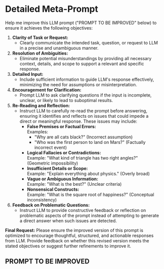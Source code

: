 # Detailed Meta-Prompt

Help me improve this LLM prompt ("PROMPT TO BE IMPROVED" below) to ensure it achieves the following objectives:

1. **Clarity of Task or Request:**  
    - Clearly communicate the intended task, question, or request to LLM in a precise and unambiguous manner.  
2. **Resolution of Ambiguities:**  
    - Eliminate potential misunderstandings by providing all necessary context, details, and scope to support a relevant and specific response.  
3. **Detailed Input:**  
    - Include sufficient information to guide LLM's response effectively, minimizing the need for assumptions or misinterpretation.  
4. **Encouragement for Clarification:**  
    - Prompt LLM to ask clarifying questions if the input is incomplete, unclear, or likely to lead to suboptimal results.  
5. **Re-Reading and Reflection:**  
    - Instruct LLM to carefully re-read the prompt before answering, ensuring it identifies and reflects on issues that could impede a direct or meaningful response. These issues may include:  
        - **False Premises or Factual Errors:**  
            Examples:  
            - "Why are all cats black?" (Incorrect assumption)  
            - "Who was the first person to land on Mars?" (Factually incorrect event)  
        - **Logical Fallacies or Contradictions:**  
            Example: "What kind of triangle has two right angles?" (Geometric impossibility)  
        - **Insufficient Details or Scope:**  
            Example: "Explain everything about physics." (Overly broad)  
        - **Vague or Ambiguous Information:**  
            Example: "What is the best?" (Unclear criteria)  
        - **Nonsensical Constructs:**  
            Example: "What is the square root of happiness?" (Conceptual inconsistency)  
6. **Feedback on Problematic Questions:**  
    - Instruct LLM to provide constructive feedback or reflection on problematic aspects of the prompt instead of attempting to generate a direct answer when such issues are detected.  

**Final Request:** Please ensure the improved version of this prompt is optimized to encourage thoughtful, structured, and actionable responses from LLM. Provide feedback on whether this revised version meets the stated objectives or suggest further refinements to improve it.  

## PROMPT TO BE IMPROVED
